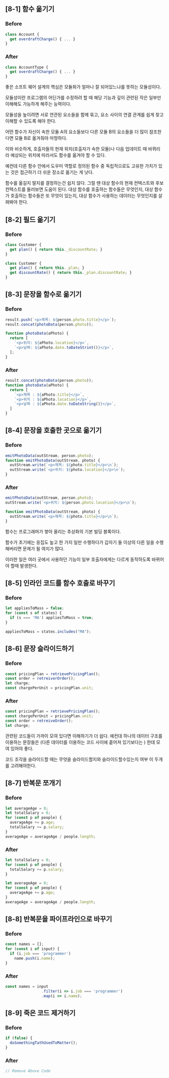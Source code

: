 ## [8-1] 함수 옮기기

### Before

```javascript
class Account {
  get overdraftCharge() { ... }
}
```

### After

```javascript
class AccountType {
  get overdraftCharge() { ... }
}
```

좋은 소프트 웨어 설계의 핵심은 모듈화가 얼마나 잘 되어있느냐를 뜻하는 모듈성이다.

모듈성이란 프로그램의 어딘가를 수정하려 할 때 해당 기능과 깊이 관련된 작은 일부만 이해해도 가능하게 해주는 능력이다.

모듈성을 높이려면 서로 연관된 요소들을 함께 묶고, 요소 사이의 연결 관계를 쉽게 찾고 이해할 수 있도록 해야 한다. 

어떤 함수가 자신이 속한 모듈 A의 요소들보다 다른 모듈 B의 요소들을 더 많이 참조한다면 모듈 B로 옮겨줘야 마땅하다.

이와 비슷하게, 호출자들의 현재 위치(호출자가 속한 모듈)나 다음 업데이트 때 바뀌리라 예상되는 위치에 따라서도 함수를 옮겨야 할 수 있다.

예컨데 다른 함수 안에서 도우미 역할로 정의된 함수 중 독립적으로도 고유한 가치가 있는 것은 접근하기 더 쉬운 장소로 옮기는 게 낫다.

함수를 옮길지 말지를 결정하는건 쉽지 않다. 그럴 땐 대상 함수의 현재 컨텍스트와 후보 컨텍스트를 둘러보면 도움이 된다. 대상 함수를 호출하는 함수들은 무엇인지, 대상 함수가 호출하는 함수들은 또 무엇이 있는지, 대상 함수가 사용하는 데이터는 무엇인지를 살펴봐야 한다.

## [8-2] 필드 옮기기

### Before

```javascript
class Customer {
  get plan() { return this._discountRate; }
}
```

```javascript
class Customer {
  get plan() { return this._plan; }
  get discountRate() { return this._plan.discountRate; }
}
```

## [8-3] 문장을 함수로 옮기기

### Before
```javascript
result.push(`<p>제목: ${person.photo.title}</p>`);
result.concat(photoData(person.photo));

function photoData(aPhoto) {
  return [
    `<p>위치: ${aPhoto.location}</p>`,
    `<p>날짜: ${aPhoto.date.toDateStrint()}</p>`,
  ];
}
```

### After

```javascript
result.concat(photoData(person.photo));
function photoData(aPhoto) {
  return [
    `<p>제목 : ${aPhoto.title}</p>`,
    `<p>위치 : ${aPhoto.location}</p>`,
    `<p>날짜 : ${aPhoto.date.toDateString()}</p>`,
  ]
}
```

## [8-4] 문장을 호출한 곳으로 옮기기

### Before

```javascript
emitPhotoData(outStream, person.photo);
function emitPhotoData(outStream, photo) {
  outStream.write(`<p>제목: ${photo.title}</p>\n`);
  outStream.write(`<p>위치: ${photo.location}</p>\n`);
}
```

### After
```javascript
emitPhotoData(outStream, person.photo);
outStream.write(`<p>위치: ${person.photo.location}</p>\n`);

function emitPhotoData(outStream, photo) {
  outStream.write(`<p>제목: ${photo.title}</p>\n`);
}
```

함수는 프로그래머가 쌓아 올리는 추상화의 기본 빌딩 블록이다.

함수가 초기에는 응집도 높고 한 가지 일만 수행하다가 갑자기 둘 이상의 다른 일을 수행 해버리면 문제가 될 여지가 많다.

이러한 일은 여러 곳에서 사용하던 기능이 일부 호출자에게는 다르게 동작하도록 바뀌어야 할때 발생한다.

## [8-5] 인라인 코드를 함수 호출로 바꾸기

### Before

```javascript
let appliesToMass = false;
for (const s of states) {
  if (s === 'MA') appliesToMass = true;
}
```

```javascript
appliesToMass = states.includes("MA");
```

## [8-6] 문장 슬라이드하기

### Before 
```javascript
const pricingPlan = retrievePricingPlan();
const order = retreiverOrder();
let charge;
const chargePerUnit = pricingPlan.unit;
```

### After

```javascript
const pricingPlan = retrievePricingPlan();
const chargePerUnit = pricingPlan.unit;
const order = retreiveOrder();
let charge;
```

관련된 코드들이 가까이 모여 있다면 이해하기가 더 쉽다. 예컨대 하나의 데이터 구조를 이용하는 문장들은 (다른 데이터를 이용하는 코드 사이에 흩어져 있기보다는 ) 한데 모여 있어야 좋다.

코드 조각을 슬라이드할 때는 무엇을 슬라이드할지와 슬라이드할수있는지 여부 이 두개를 고려해야한다.

## [8-7] 반복문 쪼개기

### Before

```javascript
let averageAge = 0;
let totalSalary = 0;
for (const p of people) {
  averageAge += p.age;
  totalSalary += p.salary;
}
averageAge = averageAge / people.length;
```

### After

```javascript
let totalSalary = 0;
for (const p of people) {
  totalSalary += p.salary;
}

let averageAge = 0;
for (const p of people) {
  averageAge += p.age;
}
averageAge = averageAge / people.length;
```

## [8-8] 반복문을 파이프라인으로 바꾸기

### Before
```javascript
const names = [];
for (const i of input) {
  if (i.job === 'programmer')
    name.push(i.name);
}
```

### After
```javascript
const names = input
                .filter(i => i.job === 'programmer')
                .map(i => i.name);
```

## [8-9] 죽은 코드 제거하기

### Before
```javascript
if (false) {
  doSomethingTathUsedToMatter();
}
```

### After

```javascript
// Remove Above Code
```
